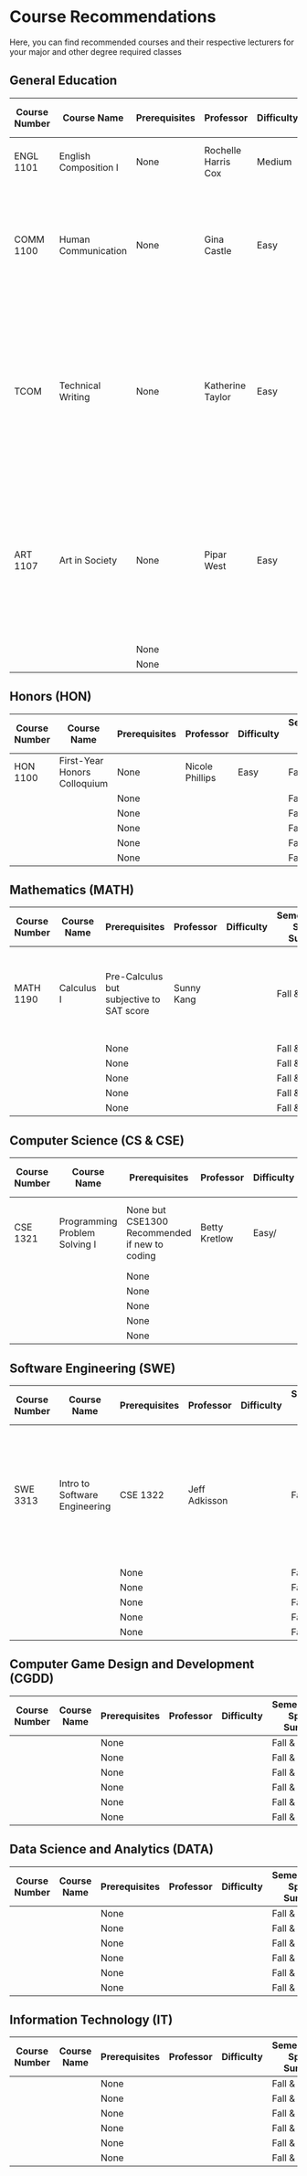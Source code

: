 # Course Recommendations 

Here, you can find recommended courses and their respective lecturers for your major and other degree required classes

## General Education
| Course Number  | Course Name      | Prerequisites     | Professor      | Difficulty   | Semester(Fall, Spring, Summer) | Description     |
|-----------------------------|------------------|---------------|-----------------|---------|------------------------|-----------------|
|  ENGL 1101   |  English Composition I  | None |  Rochelle Harris Cox   |  Medium   | Fall & Spring       |  Great Teacher for Honors Class |
| COMM 1100      | Human Communication   | None | Gina Castle  | Easy     | Fall & Spring       | You can pass this class with your eyes closed. Final Exam is multiple choice and you get 2 tries  |
| TCOM      | Technical Writing   | None | Katherine Taylor   | Easy     | Fall & Spring       | Great Teacher and very nice. Explains concepts very well and is patient. Lenient grader and she is always ready to help you succeed  |
|   ART 1107    |  Art in Society | None |   Pipar West  |   Easy  | Fall & Spring       |  Very easy teacher you would literally have to try and fail. You can do assignments till you get to your desired grade just beware of deadlines |
|       |   | None |     |     | Fall & Spring       |   |
|       |   | None |     |     | Fall & Spring       |   |



## Honors (HON)
| Course Number  | Course Name      | Prerequisites     | Professor      | Difficulty   | Semester(Fall, Spring, Summer) | Description     |
|-----------------------------|------------------|---------------|-----------------|---------|------------------------|-----------------|
| HON 1100      | First-Year Honors Colloquium   | None | Nicole Phillips    | Easy     | Fall & Spring       |   |
|       |   | None |     |     | Fall & Spring       |   |
|       |   | None |     |     | Fall & Spring       |   |
|       |   | None |     |     | Fall & Spring       |   |
|       |   | None |     |     | Fall & Spring       |   |
|       |   | None |     |     | Fall & Spring       |   |

## Mathematics (MATH)
| Course Number  | Course Name      | Prerequisites     | Professor      | Difficulty   | Semester(Fall, Spring, Summer) | Description     |
|-----------------------------|------------------|---------------|-----------------|---------|------------------------|-----------------|
| MATH 1190      | Calculus I   | Pre-Calculus but subjective to SAT score | Sunny Kang    |     | Fall & Spring       | Great Teacher for Calc 1. Homeworks are due at the end of the semester.  |
|       |   | None |     |     | Fall & Spring       |   |
|       |   | None |     |     | Fall & Spring       |   |
|       |   | None |     |     | Fall & Spring       |   |
|       |   | None |     |     | Fall & Spring       |   |
|       |   | None |     |     | Fall & Spring       |   |

## Computer Science (CS & CSE)
| Course Number  | Course Name      | Prerequisites     | Professor      | Difficulty   | Semester(Fall, Spring, Summer) | Description     |
|-----------------------------|------------------|---------------|-----------------|---------|------------------------|-----------------|
| CSE 1321      | Programming Problem Solving I   | None but CSE1300 Recommended if new to coding | Betty Kretlow    | Easy/    | Fall & Spring       | Classes are open lecture. Very interesting teacher |
|       |   | None |     |     | Fall & Spring       |   |
|       |   | None |     |     | Fall & Spring       |   |
|       |   | None |     |     | Fall & Spring       |   |
|       |   | None |     |     | Fall & Spring       |   |
|       |   | None |     |     | Fall & Spring       |   |

## Software Engineering (SWE)
| Course Number  | Course Name      | Prerequisites     | Professor      | Difficulty   | Semester(Fall, Spring, Summer) | Description     |
|-----------------------------|------------------|---------------|-----------------|---------|------------------------|-----------------|
| SWE 3313      | Intro to Software Engineering  | CSE 1322 | Jeff Adkisson    |     | Fall & Spring       | Great Teacher for this class. Gives relevant information and very funny man. Project during the second half of the class  |
|       |   | None |     |     | Fall & Spring       |   |
|       |   | None |     |     | Fall & Spring       |   |
|       |   | None |     |     | Fall & Spring       |   |
|       |   | None |     |     | Fall & Spring       |   |
|       |   | None |     |     | Fall & Spring       |   |

## Computer Game Design and Development (CGDD)
| Course Number  | Course Name      | Prerequisites     | Professor      | Difficulty   | Semester(Fall, Spring, Summer) | Description     |
|-----------------------------|------------------|---------------|-----------------|---------|------------------------|-----------------|
|       |   | None |     |     | Fall & Spring       |   |
|       |   | None |     |     | Fall & Spring       |   |
|       |   | None |     |     | Fall & Spring       |   |
|       |   | None |     |     | Fall & Spring       |   |
|       |   | None |     |     | Fall & Spring       |   |
|       |   | None |     |     | Fall & Spring       |   |

## Data Science and Analytics (DATA)
| Course Number  | Course Name      | Prerequisites     | Professor      | Difficulty   | Semester(Fall, Spring, Summer) | Description     |
|-----------------------------|------------------|---------------|-----------------|---------|------------------------|-----------------|
|       |   | None |     |     | Fall & Spring       |   |
|       |   | None |     |     | Fall & Spring       |   |
|       |   | None |     |     | Fall & Spring       |   |
|       |   | None |     |     | Fall & Spring       |   |
|       |   | None |     |     | Fall & Spring       |   |
|       |   | None |     |     | Fall & Spring       |   |

## Information Technology (IT)
| Course Number  | Course Name      | Prerequisites     | Professor      | Difficulty   | Semester(Fall, Spring, Summer) | Description     |
|-----------------------------|------------------|---------------|-----------------|---------|------------------------|-----------------|
|       |   | None |     |     | Fall & Spring       |   |
|       |   | None |     |     | Fall & Spring       |   |
|       |   | None |     |     | Fall & Spring       |   |
|       |   | None |     |     | Fall & Spring       |   |
|       |   | None |     |     | Fall & Spring       |   |
|       |   | None |     |     | Fall & Spring       |   |



